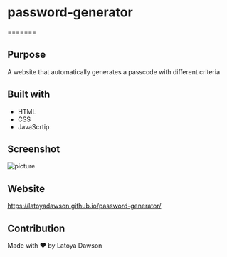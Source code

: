 # password-generator
=======

## Purpose
A website that automatically generates a passcode with different criteria 

## Built with 
* HTML
* CSS
* JavaScrtip

## Screenshot
![picture](password-generator/image/password-generator.png)

## Website
https://latoyadawson.github.io/password-generator/

## Contribution
Made with ❤️  by Latoya Dawson 